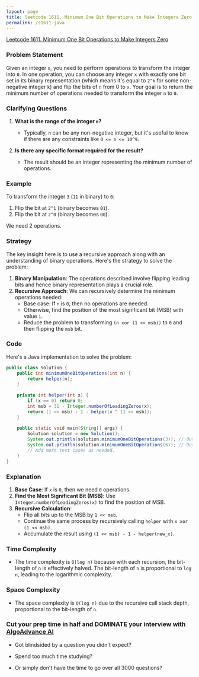 ```yaml
---
layout: page
title: leetcode 1611. Minimum One Bit Operations to Make Integers Zero
permalink: /s1611-java
---
```

[Leetcode 1611. Minimum One Bit Operations to Make Integers Zero](https://algoadvance.github.io/algoadvance/l1611)
### Problem Statement
Given an integer `n`, you need to perform operations to transform the integer into `0`. In one operation, you can choose any integer `x` with exactly one bit set in its binary representation (which means it's equal to `2^k` for some non-negative integer `k`) and flip the bits of `n` from 0 to `x`. Your goal is to return the minimum number of operations needed to transform the integer `n` to `0`.

### Clarifying Questions
1. **What is the range of the integer `n`?**
   - Typically, `n` can be any non-negative integer, but it's useful to know if there are any constraints like `0 <= n <= 10^9`.

2. **Is there any specific format required for the result?**
   - The result should be an integer representing the minimum number of operations.

### Example
To transform the integer `3` (`11` in binary) to `0`:
1. Flip the bit at `2^1` (binary becomes `01`).
2. Flip the bit at `2^0` (binary becomes `00`).

We need 2 operations.

### Strategy
The key insight here is to use a recursive approach along with an understanding of binary operations. Here's the strategy to solve the problem:

1. **Binary Manipulation**: The operations described involve flipping leading bits and hence binary representation plays a crucial role.
2. **Recursive Approach**: We can recursively determine the minimum operations needed:
   - Base case: If `n` is `0`, then no operations are needed.
   - Otherwise, find the position of the most significant bit (MSB) with value `1`.
   - Reduce the problem to transforming `(n xor (1 << msb))` to `0` and then flipping the `msb` bit.

### Code

Here's a Java implementation to solve the problem:

```java
public class Solution {
    public int minimumOneBitOperations(int n) {
        return helper(n);
    }
    
    private int helper(int x) {
        if (x == 0) return 0;
        int msb = 31 - Integer.numberOfLeadingZeros(x);
        return (1 << msb) - 1 - helper(x ^ (1 << msb));
    }
    
    public static void main(String[] args) {
        Solution solution = new Solution();
        System.out.println(solution.minimumOneBitOperations(3)); // Output: 2
        System.out.println(solution.minimumOneBitOperations(6)); // Output: 4
        // Add more test cases as needed.
    }
}
```

### Explanation
1. **Base Case**: If `x` is `0`, then we need `0` operations.
2. **Find the Most Significant Bit (MSB)**: Use `Integer.numberOfLeadingZeros(x)` to find the position of MSB.
3. **Recursive Calculation**:
   - Flip all bits up to the MSB by `1 << msb`.
   - Continue the same process by recursively calling `helper` with `x xor (1 << msb)`.
   - Accumulate the result using `(1 << msb) - 1 - helper(new_x)`.

### Time Complexity
- The time complexity is `O(log n)` because with each recursion, the bit-length of `n` is effectively halved. The bit-length of `n` is proportional to `log n`, leading to the logarithmic complexity.

### Space Complexity
- The space complexity is `O(log n)` due to the recursive call stack depth, proportional to the bit-length of `n`.


### Cut your prep time in half and DOMINATE your interview with [AlgoAdvance AI](https://algoAdvance.com)

- Got blindsided by a question you didn't expect?

- Spend too much time studying?

- Or simply don't have the time to go over all 3000 questions?

